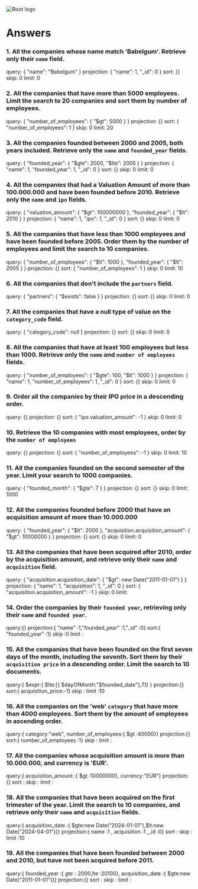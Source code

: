![Root logo](https://imgur.com/Hq8xgzy.png)

# Answers

### 1. All the companies whose name match 'Babelgum'. Retrieve only their `name` field.

query: { "name": "Babelgum" }
projection: { "name": 1, "\_id": 0 }
sort: {}
skip: 0
limit: 0

### 2. All the companies that have more than 5000 employees. Limit the search to 20 companies and sort them by **number of employees**.

query: { "number_of_employees": { "$gt": 5000 } }
projection: {}
sort: { "number_of_employees": 1 }
skip: 0
limit: 20

### 3. All the companies founded between 2000 and 2005, both years included. Retrieve only the `name` and `founded_year` fields.

query: { "founded_year": { "$gte": 2000, "$lte": 2005 } }
projection: { "name": 1, "founded_year": 1, "\_id": 0 }
sort: {}
skip: 0
limit: 0

### 4. All the companies that had a Valuation Amount of more than 100.000.000 and have been founded before 2010. Retrieve only the `name` and `ipo` fields.

query: { "valuation_amount": { "$gt": 100000000 }, "founded_year": { "$lt": 2010 } }
projection: { "name": 1, "ipo": 1, "\_id": 0 }
sort: {}
skip: 0
limit: 0

### 5. All the companies that have less than 1000 employees and have been founded before 2005. Order them by the number of employees and limit the search to 10 companies.

query: { "number_of_employees": { "$lt": 1000 }, "founded_year": { "$lt": 2005 } }
projection: {}
sort: { "number_of_employees": 1 }
skip: 0
limit: 10

### 6. All the companies that don't include the `partners` field.

query: { "partners": { "$exists": false } }
projection: {}
sort: {}
skip: 0
limit: 0

### 7. All the companies that have a null type of value on the `category_code` field.

query: { "category_code": null }
projection: {}
sort: {}
skip: 0
limit: 0

### 8. All the companies that have at least 100 employees but less than 1000. Retrieve only the `name` and `number of employees` fields.

query: { "number_of_employees": { "$gte": 100, "$lt": 1000 } }
projection: { "name": 1, "number_of_employees": 1, "\_id": 0 }
sort: {}
skip: 0
limit: 0

### 9. Order all the companies by their IPO price in a descending order.

query: {}
projection: {}
sort: { "ipo.valuation_amount": -1 }
skip: 0
limit: 0

### 10. Retrieve the 10 companies with most employees, order by the `number of employees`

query: {}
projection: {}
sort: { "number_of_employees": -1 }
skip: 0
limit: 10

### 11. All the companies founded on the second semester of the year. Limit your search to 1000 companies.

query: { "founded_month": { "$gte": 7 } }
projection: {}
sort: {}
skip: 0
limit: 1000

### 12. All the companies founded before 2000 that have an acquisition amount of more than 10.000.000

query: { "founded_year": { "$lt": 2000 }, "acquisition.acquisition_amount": { "$gt": 10000000 } }
projection: {}
sort: {}
skip: 0
limit: 0

### 13. All the companies that have been acquired after 2010, order by the acquisition amount, and retrieve only their `name` and `acquisition` field.

query: { "acquisition.acquisition_date": { "$gt": new Date("2011-01-01") } }
projection: { "name": 1, "acquisition": 1, "\_id": 0 }
sort: { "acquisition.acquisition_amount": -1 }
skip: 0
limit:

### 14. Order the companies by their `founded year`, retrieving only their `name` and `founded year`.

query:{}
projection:{ "name" :1,"founded_year" :1,"\_id" :0}
sort:{ "founded_year" :1}
skip :0
limit :

### 15. All the companies that have been founded on the first seven days of the month, including the seventh. Sort them by their `acquisition price` in a descending order. Limit the search to 10 documents.

query:{ $expr:{ $lte:[{ $dayOfMonth:"$founded_date"},7]} }
projection:{}
sort:{ acquisition_price:-1}
skip :
limit :10

### 16. All the companies on the 'web' `category` that have more than 4000 employees. Sort them by the amount of employees in ascending order.

query:{ category:"web", number_of_employees:{ $gt :40000}}
projection:{}
sort:{ number_of_employees :1}
skip :
limit :

### 17. All the companies whose acquisition amount is more than 10.000.000, and currency is 'EUR'.

query:{ acquisition_amount :{ $gt :10000000}, currency:"EUR"}
projection:{}
sort :
skip :
limit :

### 18. All the companies that have been acquired on the first trimester of the year. Limit the search to 10 companies, and retrieve only their `name` and `acquisition` fields.

query:{ acquisition_date :{ $gte:new Date("2024-01-01"),$lt:new Date("2024-04-01")}}
projection:{ name :1 , acquisition :1 ,\_id :0}
sort :
skip :
limit :10

### 19. All the companies that have been founded between 2000 and 2010, but have not been acquired before 2011.

query:{ founded_year :{ $gte :2000 ,$lte :20100}, acquisition_date :{ $gte:new Date("2011-01-01")}}
projection:{}
sort :
skip :
limit :
